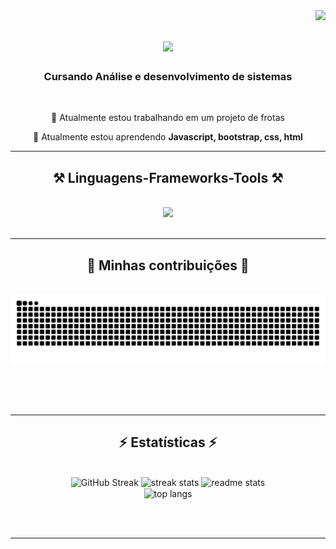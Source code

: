 <img align="right" src="https://visitor-badge.laobi.icu/badge?page_id=dev-MarkOS.dev-MarkOS" />

<h1 align="center">
    <img src="https://readme-typing-svg.herokuapp.com/?font=Righteous&size=35&center=true&vCenter=true&width=500&height=70&duration=4000&lines=tem+alguém+aí?+👋;+me+chamo+Marcos+Fernando!;" />
</h1>

<h3 align="center">Cursando Análise e desenvolvimento de sistemas</h3>

<br/>

<div align="center">
 
 🔭 Atualmente estou trabalhando em um projeto de frotas
 
 🌱 Atualmente estou aprendendo **Javascript, bootstrap, css, html**

 </div>
 


 <hr/>
 
<h2 align="center">⚒️ Linguagens-Frameworks-Tools ⚒️</h2>
<br/>
<div align="center">
    <img src="https://skillicons.dev/icons?i=bootstrap,html,css,vscode,github,figma,git" />
     <br>
</div>

<br/>
<hr/>

<div align="center">
  <h2>🐍 Minhas contribuições 🐍</h2>
  <br>
  <img alt="snake eating my contributions" src="https://raw.githubusercontent.com/dev-MarkOS/dev-MarkOS/output/github-contribution-grid-snake-dark.svg" />
  
  <br/><br/><br/>
</div>

<hr/>

<h2 align="center">⚡ Estatísticas ⚡</h2>
<br>
<div align=center>
  <img width=390 src="https://streak-stats.demolab.com?user=dev-MarkOS&count_private=true&theme=react&hide_border_radius=10&locale=pt_BR" alt="GitHub Streak" />
  <img width=390 src="https://streak-stats.demolab.com/?user=dev-MarkOS&count_private=true&theme=react&border_radius=10" alt="streak stats"/>
  <img width=390 src="https://github-readme-stats.vercel.app/api?username=dev-MarkOS&count_private=true&show_icons=true&theme=react&rank_icon=github&border_radius=10" alt="readme stats" />
  <br/>
  <img width=325 align="center" src="https://github-readme-stats.vercel.app/api/top-langs/?username=dev-MarkOS&hide=HTML&langs_count=8&layout=compact&theme=react&border_radius=10&size_weight=0.5&count_weight=0.5&exclude_repo=github-readme-stats" alt="top langs" />
  <br/>
</div>

<br/><br/>
<hr/>



<br/>


